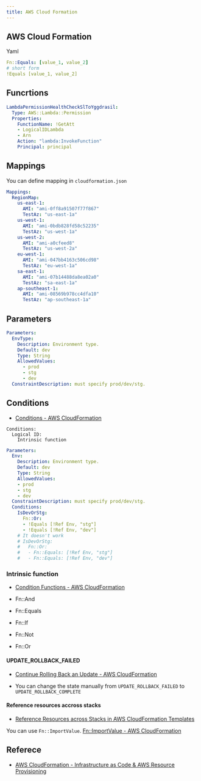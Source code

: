 ```yaml
---
title: AWS Cloud Formation
---
```


## AWS Cloud Formation

Yaml

```yaml
Fn::Equals: [value_1, value_2]
# short form
!Equals [value_1, value_2]
```

## Funcrtions

```yaml
LambdaPermissionHealthCheckSlToYggdrasil:
  Type: AWS::Lambda::Permission
  Properties:
    FunctionName: !GetAtt 
    - LogicalIDLambda
    - Arn
    Action: "lambda:InvokeFunction"
    Principal: principal
```

## Mappings
You can define mapping in `cloudformation.json`

```yaml
Mappings: 
  RegionMap: 
    us-east-1: 
      AMI: "ami-0ff8a91507f77f867"
      TestAz: "us-east-1a"
    us-west-1: 
      AMI: "ami-0bdb828fd58c52235"
      TestAz: "us-west-1a"
    us-west-2: 
      AMI: "ami-a0cfeed8"
      TestAz: "us-west-2a"
    eu-west-1: 
      AMI: "ami-047bb4163c506cd98"
      TestAz: "eu-west-1a"
    sa-east-1: 
      AMI: "ami-07b14488da8ea02a0"
      TestAz: "sa-east-1a"
    ap-southeast-1: 
      AMI: "ami-08569b978cc4dfa10"
      TestAz: "ap-southeast-1a"
```

## Parameters

```yaml
Parameters:
  EnvType:
    Description: Environment type.
    Default: dev
    Type: String
    AllowedValues:
      - prod
      - stg
      - dev
  ConstraintDescription: must specify prod/dev/stg.
```

## Conditions
- [Conditions \- AWS CloudFormation](https://docs.aws.amazon.com/AWSCloudFormation/latest/UserGuide/conditions-section-structure.html)

```
Conditions:
  Logical ID:
    Intrinsic function
```


```yaml
Parameters:
  Env:
    Description: Environment type.
    Default: dev
    Type: String
    AllowedValues:
    - prod
    - stg
    - dev
  ConstraintDescription: must specify prod/dev/stg.
  Conditions:
    IsDevOrStg:
      Fn::Or:
      - !Equals [!Ref Env, "stg"]
      - !Equals [!Ref Env, "dev"]
    # It doesn't work
    # IsDevOrStg:
    #   Fn::Or:
    #   - Fn::Equals: [!Ref Env, "stg"]
    #   - Fn::Equals: [!Ref Env, "dev"]
```

### Intrinsic function
- [Condition Functions \- AWS CloudFormation](https://docs.aws.amazon.com/AWSCloudFormation/latest/UserGuide/intrinsic-function-reference-conditions.html)

- Fn::And
- Fn::Equals
- Fn::If
- Fn::Not
- Fn::Or


#### UPDATE_ROLLBACK_FAILED
- [Continue Rolling Back an Update \- AWS CloudFormation](https://docs.aws.amazon.com/AWSCloudFormation/latest/UserGuide/using-cfn-updating-stacks-continueupdaterollback.html)

- You can change the state manually from `UPDATE_ROLLBACK_FAILED` to `UPDATE_ROLLBACK_COMPLETE`


#### Reference resources accross stacks
* [Reference Resources across Stacks in AWS CloudFormation Templates](https://aws.amazon.com/premiumsupport/knowledge-center/cloudformation-reference-resource/)

You can use `Fn::ImportValue`.
[Fn::ImportValue \- AWS CloudFormation](https://docs.aws.amazon.com/AWSCloudFormation/latest/UserGuide/intrinsic-function-reference-importvalue.html)

## Referece
* [AWS CloudFormation - Infrastructure as Code & AWS Resource Provisioning](https://aws.amazon.com/cloudformation/)
